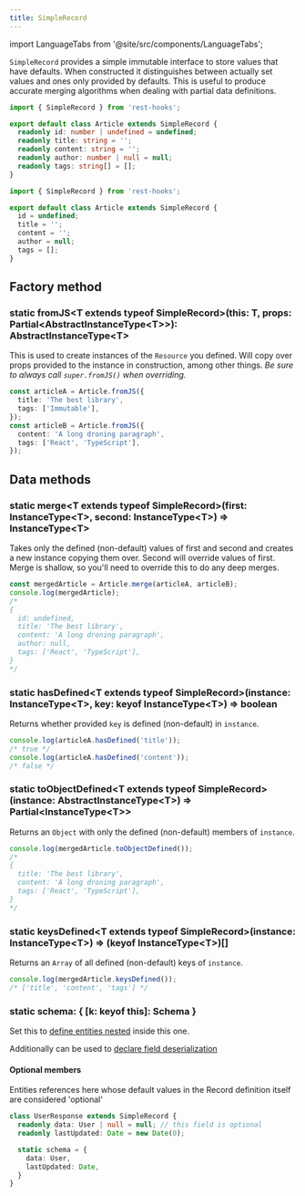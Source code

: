 ```yaml
---
title: SimpleRecord
---
```

import LanguageTabs from '@site/src/components/LanguageTabs';

`SimpleRecord` provides a simple immutable interface to store values that have
defaults. When constructed it distinguishes between actually set values and ones
only provided by defaults. This is useful to produce accurate merging algorithms
when dealing with partial data definitions.

<LanguageTabs>

```typescript
import { SimpleRecord } from 'rest-hooks';

export default class Article extends SimpleRecord {
  readonly id: number | undefined = undefined;
  readonly title: string = '';
  readonly content: string = '';
  readonly author: number | null = null;
  readonly tags: string[] = [];
}
```

```js
import { SimpleRecord } from 'rest-hooks';

export default class Article extends SimpleRecord {
  id = undefined;
  title = '';
  content = '';
  author = null;
  tags = [];
}
```

</LanguageTabs>

## Factory method

### static fromJS\<T extends typeof SimpleRecord\>(this: T, props: Partial\<AbstractInstanceType\<T\>\>): AbstractInstanceType\<T\>

This is used to create instances of the `Resource` you defined. Will copy over props provided to
the instance in construction, among other things. _Be sure to always call `super.fromJS()` when
overriding._

```typescript
const articleA = Article.fromJS({
  title: 'The best library',
  tags: ['Immutable'],
});
const articleB = Article.fromJS({
  content: 'A long droning paragraph',
  tags: ['React', 'TypeScript'],
});
```

## Data methods

### static merge\<T extends typeof SimpleRecord\>(first: InstanceType\<T\>, second: InstanceType\<T\>) => InstanceType\<T\>

Takes only the defined (non-default) values of first and second and creates a new instance copying them over.
Second will override values of first. Merge is shallow, so you'll need to override this to do any deep merges.

```typescript
const mergedArticle = Article.merge(articleA, articleB);
console.log(mergedArticle);
/*
{
  id: undefined,
  title: 'The best library',
  content: 'A long droning paragraph',
  author: null,
  tags: ['React', 'TypeScript'],
}
*/
```

### static hasDefined\<T extends typeof SimpleRecord\>(instance: InstanceType\<T\>, key: keyof InstanceType\<T\>) => boolean

Returns whether provided `key` is defined (non-default) in `instance`.

```typescript
console.log(articleA.hasDefined('title'));
/* true */
console.log(articleA.hasDefined('content'));
/* false */
```


### static toObjectDefined\<T extends typeof SimpleRecord\>(instance: AbstractInstanceType\<T\>) => Partial\<InstanceType\<T\>\>

Returns an `Object` with only the defined (non-default) members of `instance`.

```typescript
console.log(mergedArticle.toObjectDefined());
/*
{
  title: 'The best library',
  content: 'A long droning paragraph',
  tags: ['React', 'TypeScript'],
}
*/
```

### static keysDefined\<T extends typeof SimpleRecord\>(instance: InstanceType\<T\>) => (keyof InstanceType\<T\>)[]

Returns an `Array` of all defined (non-default) keys of `instance`.

```typescript
console.log(mergedArticle.keysDefined());
/* ['title', 'content', 'tags'] */
```

### static schema: { [k: keyof this]: Schema }

Set this to [define entities nested](../guides/nested-response) inside this one.

Additionally can be used to [declare field deserialization](../guides/network-transform#deserializing-fields)

#### Optional members

Entities references here whose default values in the Record definition itself are
considered 'optional'

```typescript
class UserResponse extends SimpleRecord {
  readonly data: User | null = null; // this field is optional
  readonly lastUpdated: Date = new Date(0);

  static schema = {
    data: User,
    lastUpdated: Date,
  }
}
```
